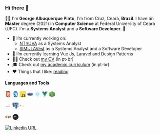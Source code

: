 ### Hi there 👋

:man_technologist: I'm **George Albuquerque Pinto**, I'm from Cruz, Ceará, **Brazil**. I have an **Master** degree (2021) in **Computer Science** at Federal University of Ceará (UFC). I'm a **Systems Analyst** and a **Software Developer**. 🚀

- 🔭 I’m currently working on:
  - [NTI/UVA](http://www.uvanet.br/) as a Systems Analyst
  - [SIMULAVest](https://simulavest.com/) as a Systems Analyst and a Software Developer
- 🌱 I’m currently learning Vue Js, Laravel and Design Patterns
- :man_technologist: Check out [my CV](cv.md) (in pt-br)
- :mortar_board: Check out [my academic curriculum](http://lattes.cnpq.br/9425974218267327) (in pt-br)
- :heart: Things that I like: [reading](https://www.skoob.com.br/usuario/1355698)

#### Languages and Tools
<code><img height="20" src="https://raw.githubusercontent.com/github/explore/80688e429a7d4ef2fca1e82350fe8e3517d3494d/topics/html/html.png"></code>
<code><img height="20" src="https://raw.githubusercontent.com/github/explore/80688e429a7d4ef2fca1e82350fe8e3517d3494d/topics/css/css.png"></code>
<code><img height="20" src="https://raw.githubusercontent.com/github/explore/80688e429a7d4ef2fca1e82350fe8e3517d3494d/topics/javascript/javascript.png"></code>
<code><img height="20" src="https://raw.githubusercontent.com/github/explore/80688e429a7d4ef2fca1e82350fe8e3517d3494d/topics/php/php.png"></code>
<code><img height="20" src="https://raw.githubusercontent.com/github/explore/80688e429a7d4ef2fca1e82350fe8e3517d3494d/topics/react/react.png"></code>
<code><img height="20" src="https://raw.githubusercontent.com/github/explore/80688e429a7d4ef2fca1e82350fe8e3517d3494d/topics/vue/vue.png"></code>
<code><img height="20" src="https://raw.githubusercontent.com/github/explore/80688e429a7d4ef2fca1e82350fe8e3517d3494d/topics/nodejs/nodejs.png"></code>


<code><img height="20" src="https://raw.githubusercontent.com/github/explore/80688e429a7d4ef2fca1e82350fe8e3517d3494d/topics/mysql/mysql.png"></code>
<code><img height="20" src="https://raw.githubusercontent.com/github/explore/80688e429a7d4ef2fca1e82350fe8e3517d3494d/topics/postgresql/postgresql.png"></code>
<code><img height="20" src="https://raw.githubusercontent.com/github/explore/80688e429a7d4ef2fca1e82350fe8e3517d3494d/topics/mongodb/mongodb.png"></code>

<code><img height="20" src="https://raw.githubusercontent.com/github/explore/80688e429a7d4ef2fca1e82350fe8e3517d3494d/topics/git/git.png"></code>
<code><img height="20" src="https://raw.githubusercontent.com/github/explore/80688e429a7d4ef2fca1e82350fe8e3517d3494d/topics/terminal/terminal.png"></code>


[![Linkedin URL](https://img.shields.io/static/v1?message=georgealbuquerquepinto&label=&nbsp;&color=blue&style=flat-square&logo=linkedin&labelColor=blue&logoColor=white)](https://www.linkedin.com/in/georgealbuquerquepinto/)